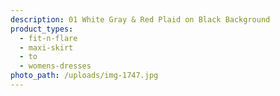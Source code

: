 ```yaml
---
description: 01 White Gray & Red Plaid on Black Background
product_types:
  - fit-n-flare
  - maxi-skirt
  - to
  - womens-dresses
photo_path: /uploads/img-1747.jpg
---
```


